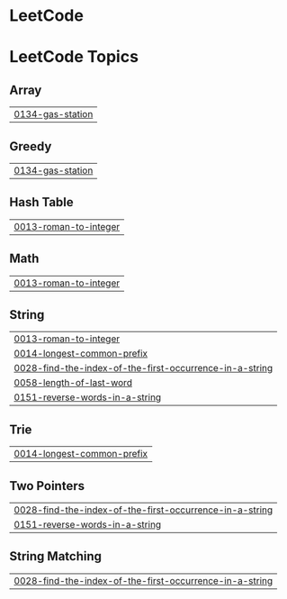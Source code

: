# LeetCode
<!---LeetCode Topics Start-->
# LeetCode Topics
## Array
|  |
| ------- |
| [0134-gas-station](https://github.com/ignite-code/LeetCode/tree/master/0134-gas-station) |
## Greedy
|  |
| ------- |
| [0134-gas-station](https://github.com/ignite-code/LeetCode/tree/master/0134-gas-station) |
## Hash Table
|  |
| ------- |
| [0013-roman-to-integer](https://github.com/ignite-code/LeetCode/tree/master/0013-roman-to-integer) |
## Math
|  |
| ------- |
| [0013-roman-to-integer](https://github.com/ignite-code/LeetCode/tree/master/0013-roman-to-integer) |
## String
|  |
| ------- |
| [0013-roman-to-integer](https://github.com/ignite-code/LeetCode/tree/master/0013-roman-to-integer) |
| [0014-longest-common-prefix](https://github.com/ignite-code/LeetCode/tree/master/0014-longest-common-prefix) |
| [0028-find-the-index-of-the-first-occurrence-in-a-string](https://github.com/ignite-code/LeetCode/tree/master/0028-find-the-index-of-the-first-occurrence-in-a-string) |
| [0058-length-of-last-word](https://github.com/ignite-code/LeetCode/tree/master/0058-length-of-last-word) |
| [0151-reverse-words-in-a-string](https://github.com/ignite-code/LeetCode/tree/master/0151-reverse-words-in-a-string) |
## Trie
|  |
| ------- |
| [0014-longest-common-prefix](https://github.com/ignite-code/LeetCode/tree/master/0014-longest-common-prefix) |
## Two Pointers
|  |
| ------- |
| [0028-find-the-index-of-the-first-occurrence-in-a-string](https://github.com/ignite-code/LeetCode/tree/master/0028-find-the-index-of-the-first-occurrence-in-a-string) |
| [0151-reverse-words-in-a-string](https://github.com/ignite-code/LeetCode/tree/master/0151-reverse-words-in-a-string) |
## String Matching
|  |
| ------- |
| [0028-find-the-index-of-the-first-occurrence-in-a-string](https://github.com/ignite-code/LeetCode/tree/master/0028-find-the-index-of-the-first-occurrence-in-a-string) |
<!---LeetCode Topics End-->